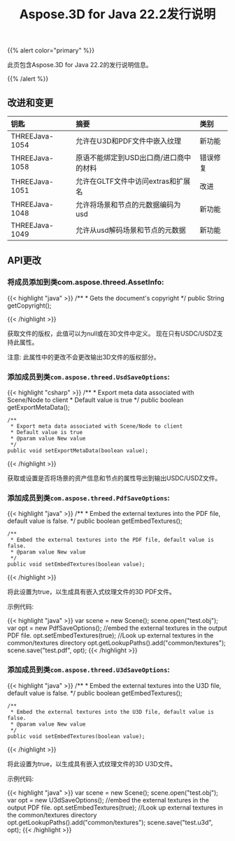 ﻿---
title: Aspose.3D for Java 22.2发行说明
type: docs
weight: 11
url: /zh/java/aspose-3d-for-java-22-2-release-notes/
---
{{% alert color="primary" %}}

此页包含Aspose.3D for Java 22.2的发行说明信息。

{{% /alert %}}
## **改进和变更**

|**钥匙**|**摘要**|**类别**|
|:- |:- |:- |
|THREEJava-1054|允许在U3D和PDF文件中嵌入纹理|新功能|
|THREEJava-1058|原语不能绑定到USD出口商/进口商中的材料|错误修复|
|THREEJava-1051|允许在GLTF文件中访问extras和扩展名|改进|
|THREEJava-1048|允许将场景和节点的元数据编码为usd|新功能|
|THREEJava-1049|允许从usd解码场景和节点的元数据|新功能|

## API更改 ##


### 将成员添加到类com.aspose.threed.AssetInfo:

{{< highlight "java" >}}
    /**
     * Gets the document's copyright
     */
    public String getCopyright();

{{< /highlight >}}

获取文件的版权，此值可以为null或在3D文件中定义。
现在只有USDC/USDZ支持此属性。

注意: 此属性中的更改不会更改输出3D文件的版权部分。


### 添加成员到类`com.aspose.threed.UsdSaveOptions`:

{{< highlight "csharp" >}}
    /**
     * Export meta data associated with Scene/Node to client
     * Default value is true
     */
    public boolean getExportMetaData();
    
    /**
     * Export meta data associated with Scene/Node to client
     * Default value is true
     * @param value New value
     */
    public void setExportMetaData(boolean value);

{{< /highlight >}}

获取或设置是否将场景的资产信息和节点的属性导出到输出USDC/USDZ文件。



### 添加成员到类`com.aspose.threed.PdfSaveOptions`:

{{< highlight "java" >}}
    /**
     * Embed the external textures into the PDF file, default value is false.
     */
    public boolean getEmbedTextures();
    
    /**
     * Embed the external textures into the PDF file, default value is false.
     * @param value New value
     */
    public void setEmbedTextures(boolean value);
{{< /highlight >}}

将此设置为true，以生成具有嵌入式纹理文件的3D PDF文件。

示例代码:

{{< highlight "java" >}}
        var scene = new Scene();
        scene.open("test.obj");
        var opt = new PdfSaveOptions();
        //embed the external textures in the output PDF file.
        opt.setEmbedTextures(true);
        //Look up external textures in the  common/textures directory
        opt.getLookupPaths().add("common/textures");
        scene.save("test.pdf", opt);
{{< /highlight >}}


### 添加成员到类`com.aspose.threed.U3dSaveOptions`:

{{< highlight "java" >}}
    /**
     * Embed the external textures into the U3D file, default value is false.
     */
    public boolean getEmbedTextures();
    
    /**
     * Embed the external textures into the U3D file, default value is false.
     * @param value New value
     */
    public void setEmbedTextures(boolean value);

{{< /highlight >}}

将此设置为true，以生成具有嵌入式纹理文件的3D U3D文件。

示例代码:

{{< highlight "java" >}}
        var scene = new Scene();
        scene.open("test.obj");
        var opt = new U3dSaveOptions();
        //embed the external textures in the output PDF file.
        opt.setEmbedTextures(true);
        //Look up external textures in the  common/textures directory
        opt.getLookupPaths().add("common/textures");
        scene.save("test.u3d", opt);
{{< /highlight >}}



